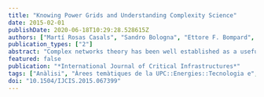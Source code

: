 ```yaml
---
title: "Knowing Power Grids and Understanding Complexity Science"
date: 2015-02-01
publishDate: 2020-06-18T10:29:28.528615Z
authors: ["Martí Rosas Casals", "Sandro Bologna", "Ettore F. Bompard", "Gregorio D'", "N.A. Agostino", "Wendy Ellens", "Giuliano Andrea Pagani", "Antonio Scala", "Trivik Verma", "Mart\ ́and Bologna, Sandro Rosas-Casals", "Ettore F. Bompard", "Gregorio D'Agostino", "Wendy Ellens", "Giuliano Andrea Pagani", "Antonio Scala", "Trivik Verma"]
publication_types: ["2"]
abstract: "Complex networks theory has been well established as a useful framework for studying and analysing structure, dynamics and evolution of many complex systems. Infrastructural and man-made systems like power grids, gas and water networks and the internet, have been also included in this network framework, albeit sometimes ignoring the huge historical body of knowledge surrounding them. Although there seems to exist clear evidence that both complexity approach in general, and complex networks in particular, can be useful, it is necessary and profitable to put forward some of the limits that this scheme is facing when dealing with not so complex but rather complicated systems like the power grid. In this introductory paper, we offer a critical revision of the usefulness of the complexity and complex networks' approach in this later case, highlighting both its strengths and weaknesses. At the same time we emphasise the disconnection between the so called complex and the more traditional engineering communities as one of the major drawbacks in the advent of a true body of understanding, more than simply knowing the subtleties of this kind of complex systems."
featured: false
publication: "*International Journal of Critical Infrastructures*"
tags: ["Anàlisi", "Àrees temàtiques de la UPC::Energies::Tecnologia e", "Àrees temàtiques de la UPC::Informàtica::Informàti", "Complex networks", "Complexity science", "Critical infrastructures", "Distribució", "Electric network analysis", "Electric power distribution", "Electrical engineering", "Energia elèctrica", "Power grid", "Xarxes elèctriques"]
doi: "10.1504/IJCIS.2015.067399"
---
```


